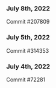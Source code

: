 ### July 8th, 2022

Commit #207809

### July 5th, 2022

Commit #314353


### July 4th, 2022

Commit #72281
